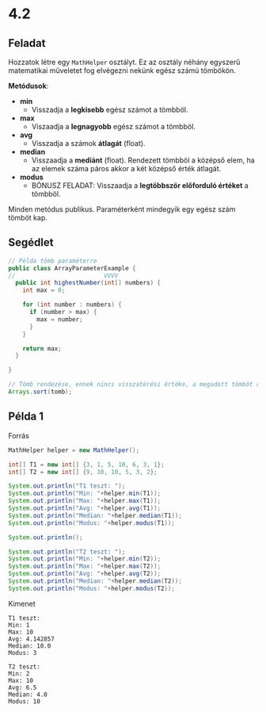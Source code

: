 # 4.2

## Feladat
Hozzatok létre egy `MathHelper` osztályt. Ez az osztály néhány egyszerű matematikai műveletet fog elvégezni nekünk egész számú tömbökön.

**Metódusok**:
- **min**
	- Visszadja a **legkisebb** egész számot a tömbböl.
- **max**
	- Viszaadja a **legnagyobb** egész számot a tömbböl.
- **avg**
	- Visszadja a számok **átlagát** (float).
- **median**
	- Visszaadja a **mediánt** (float). Rendezett tömbböl a középső elem, ha az elemek száma páros akkor a két középső érték átlagát.
- **modus**
	- BÓNUSZ FELADAT: Visszaadja a **legtöbbször előforduló értéket** a tömbböl.

Minden metódus publikus. Paraméterként mindegyik egy egész szám tömböt kap.

## Segédlet
```java
// Példa tömb paraméterre
public class ArrayParameterExample {
//                         VVVV
  public int highestNumber(int[] numbers) {
    int max = 0;

    for (int number : numbers) {
      if (number > max) {
        max = number;
      }
    }

    return max;
  }

}

// Tömb rendezése, ennek nincs visszatérési értéke, a megadott tömböt rendezi növekvő sorrendben.
Arrays.sort(tomb);
```

## Példa 1
Forrás
```java
MathHelper helper = new MathHelper();

int[] T1 = new int[] {3, 1, 5, 10, 6, 3, 1};
int[] T2 = new int[] {9, 10, 10, 5, 3, 2};

System.out.println("T1 teszt: ");
System.out.println("Min: "+helper.min(T1));
System.out.println("Max: "+helper.max(T1));
System.out.println("Avg: "+helper.avg(T1));
System.out.println("Median: "+helper.median(T1));
System.out.println("Modus: "+helper.modus(T1));

System.out.println();

System.out.println("T2 teszt: ");
System.out.println("Min: "+helper.min(T2));
System.out.println("Max: "+helper.max(T2));
System.out.println("Avg: "+helper.avg(T2));
System.out.println("Median: "+helper.median(T2));
System.out.println("Modus: "+helper.modus(T2));
```

Kimenet
```
T1 teszt: 
Min: 1
Max: 10
Avg: 4.142857
Median: 10.0
Modus: 3

T2 teszt: 
Min: 2
Max: 10
Avg: 6.5
Median: 4.0
Modus: 10
```